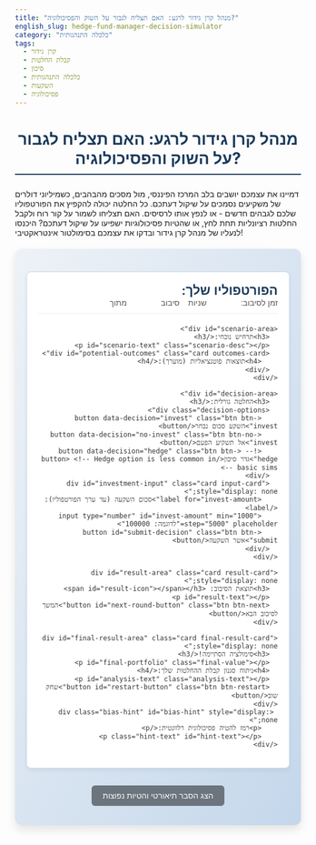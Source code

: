 ```yaml
---
title: "מנהל קרן גידור לרגע: האם תצליח לגבור על השוק והפסיכולוגיה?"
english_slug: hedge-fund-manager-decision-simulator
category: "כלכלה התנהגותית"
tags:
  - קרן גידור
  - קבלת החלטות
  - סיכון
  - כלכלה התנהגותית
  - השקעות
  - פסיכולוגיה
---
```

# מנהל קרן גידור לרגע: האם תצליח לגבור על השוק והפסיכולוגיה?

דמיינו את עצמכם יושבים בלב המרכז הפיננסי, מול מסכים מהבהבים, כשמיליוני דולרים של משקיעים נסמכים על שיקול דעתכם. כל החלטה יכולה להקפיץ את הפורטפוליו שלכם לגבהים חדשים - או לנפץ אותו לרסיסים. האם תצליחו לשמור על קור רוח ולקבל החלטות רציונליות תחת לחץ, או שהטיות פסיכולוגיות ישפיעו על שיקול דעתכם? היכנסו לנעליו של מנהל קרן גידור ובדקו את עצמכם בסימולטור אינטראקטיבי!

<div id="app-container" class="game-font">
  <div id="game-area" class="card">
    <div class="game-header">
      <h2>הפורטפוליו שלך: <span id="portfolio-value" class="value-display"></span></h2>
      <div class="round-info">
          <div id="timer-area">זמן לסיבוב: <span id="time-left" class="value-display"></span> שניות</div>
          <div id="round-area">סיבוב <span id="current-round" class="value-display"></span> מתוך <span id="total-rounds" class="value-display"></span></div>
      </div>
    </div>
    
    <div id="scenario-area">
      <h3>תרחיש נוכחי:</h3>
      <p id="scenario-text" class="scenario-desc"></p>
      <div id="potential-outcomes" class="card outcomes-card">
        <h4>תוצאות פוטנציאליות (מוערך):</h4>
      </div>
    </div>
    
    <div id="decision-area">
      <h3>החלטה גורלית:</h3>
      <div class="decision-options">
        <button data-decision="invest" class="btn btn-invest">השקע סכום נבחר</button>
        <button data-decision="no-invest" class="btn btn-no-invest">אל תשקיע הפעם</button>
        <!-- <button data-decision="hedge" class="btn btn-hedge">גדר סיכון</button> <!-- Hedge option is less common in basic sims -->
      </div>
      <div id="investment-input" class="card input-card" style="display: none;">
        <label for="invest-amount">סכום השקעה (עד ערך הפורטפוליו):</label>
        <input type="number" id="invest-amount" min="1000" step="5000" placeholder="לדוגמה: 100000">
        <button id="submit-decision" class="btn btn-submit">אשר השקעה</button>
      </div>
    </div>
    
    <div id="result-area" class="card result-card" style="display: none;">
      <h3>תוצאת הסיבוב: <span id="result-icon"></span></h3>
      <p id="result-text"></p>
      <button id="next-round-button" class="btn btn-next">המשך לסיבוב הבא</button>
    </div>

    <div id="final-result-area" class="card final-result-card" style="display: none;">
      <h3>סימולציה הסתיימה!</h3>
      <p id="final-portfolio" class="final-value"></p>
      <h4>ניתוח סגנון קבלת ההחלטות שלך:</h4>
      <p id="analysis-text" class="analysis-text"></p>
      <button id="restart-button" class="btn btn-restart">שחק שוב</button>
    </div>
     <div class="bias-hint" id="bias-hint" style="display: none;">
        <p>רמז להטיה פסיכולוגית רלוונטית:</p>
        <p class="hint-text" id="hint-text"></p>
    </div>
  </div>

  <button id="toggle-explanation" class="btn btn-toggle-explanation">הצג הסבר תיאורטי והטיות נפוצות</button>

  <div id="explanation-area" class="card explanation-card" style="display: none;">
    <h2>הסבר תיאורטי: מאחורי ההחלטות בקרן גידור</h2>
    <p>קבלת החלטות בשוק ההון, במיוחד בקרנות גידור המנהלות סכומים עצומים תחת לחץ ותנודתיות גבוהה, היא תהליך מורכב ביותר. הוא אינו מושתת רק על ניתוח אנליטי ורציונלי של נתונים, אלא מושפע עמוקות מפסיכולוגיה אנושית ומגוון הטיות קוגניטיביות.</p>

    <h3>מהי קרן גידור ומדוע קבלת החלטות בה כה מורכבת?</h3>
    <p>קרן גידור היא שותפות השקעה פרטית המשתמשת במגוון אסטרטגיות השקעה, כולל שימוש במינוף (הלוואות להגדלת פוזיציה) ופוזיציות שורט (מכירה בחסר מתוך ציפייה לירידת מחיר), במטרה להשיג תשואות אבסולוטיות (רווח ללא תלות בכיוון השוק הכללי) ולגדר סיכונים. המורכבות נובעת מכך שמנהלים נדרשים לקבל החלטות מהירות תחת אי-ודאות גבוהה, עם השלכות כספיות מיידיות ומשמעותיות, תוך כדי ניהול סיכונים מורכבים.</p>

    <h3>מודלים רציונליים מול התנהגות אנושית בשווקים פיננסיים</h3>
    <p>מודלים כלכליים קלאסיים מניחים שהשחקנים בשוק ההון הם רציונליים לחלוטין ומקבלים החלטות על בסיס אופטימיזציה של תועלת מול סיכון. עם זאת, תחום הכלכלה ההתנהגותית, שחוקר את ההשפעה של גורמים פסיכולוגיים, חברתיים ורגשיים על החלטות כלכליות, הראה בעקביות שבפועל, החלטות אנושיות סוטות מהמודל הרציונלי עקב הטיות קוגניטיביות ורגשיות.</p>

    <h3>הטיות קוגניטיביות נפוצות אצל משקיעים:</h3>

    <h4>הטיית האישור (Confirmation Bias)</h4>
    <p>הנטייה לחפש, לפרש, לזכור ולהעדיף מידע שמאשר את האמונות או ההשערות הקיימות שלנו, ולהתעלם ממידע הסותר אותן. מנהל קרן גידור עשוי, לדוגמה, לחפש רק כתבות או נתונים שתומכים בהשקעה שהוא כבר נוטה לבצע, ולהתעלם מאזהרות או אינדיקטורים שליליים.</p>

    <h4>הטיית העיגון (Anchoring Bias)</h4>
    <p>מתרחשת כאשר אנו מסתמכים יתר על המידה על פיסת המידע הראשונה שקיבלנו ("העוגן") בעת קבלת החלטות, גם אם מידע זה אינו רלוונטי. לדוגמה, הערכת שווי ראשונית של נכס (אפילו שגויה) עשויה להוות עוגן שישפיע על כל הערכות השווי והחלטות ההשקעה העתידיות לגביו.</p>

    <h4>שנאת הפסד (Loss Aversion)</h4>
    <p>הנטייה הפסיכולוגית לכך שכאב הפסד מרגיש חזק יותר מהנאת רווח בסדר גודל שווה. נטייה זו יכולה לגרום למשקיעים להימנע מנטילת סיכונים (אף כאלו הכרוכים בסיכוי גבוה לרווח) כאשר הם חוששים מהפסד קטן, או להחזיק בהשקעות מפסידות זמן רב מדי בתקווה שיתאוששו ("לרדוף אחרי ההפסד"), במקום למכור ולהכיר בהפסד.</p>

    <h4>אופוריית יתר והתנהגות עדר (Overconfidence & Herd Behavior)</h4>
    <p>אופוריית יתר היא הערכת יתר של היכולות או הסיכויים שלנו. התנהגות עדר היא הנטייה ללכת בעקבות הרוב, גם כשהמידע הפרטי שלנו מצביע על כיוון אחר. שילוב של השתיים יכול להוביל להשקעות בנכסים "חמים" רק בגלל שהם עולים וכולם משקיעים בהם, תוך התעלמות מסימני אזהרה.</p>
     <h4>היסק נגישות (Availability Heuristic)</h4>
    <p>הנטייה לבסס החלטות על המידע שהכי נגיש לזיכרון, לרוב מידע טרי ובולט (כמו כתבה אחרונה שקראתם או ניסיון אישי קרוב). זה יכול להוביל להתעלמות מסטטיסטיקה רחבה יותר או נתונים היסטוריים.</p>

    <h3>השפעת לחץ וזמן על איכות קבלת ההחלטות</h3>
    <p>קבלת החלטות תחת לחץ זמן ועם סכומים גדולים על הכף עלולה לפגוע ביכולת החשיבה הרציונלית. לחץ יכול להגביר את ההשפעה של הטיות קוגניטיביות, להוביל לקבלת החלטות אימפולסיביות ולהפחית את היכולת לעבד מידע מורכב ביעילות.</p>

    <h3>אסטרטגיות לשיפור קבלת החלטות פיננסיות באמצעות מודעות להטיות</h3>
    <p>המודעות להטיות קוגניטיביות היא הצעד הראשון להתמודדות איתן. אסטרטגיות נוספות כוללות: פיתוח תהליך קבלת החלטות שיטתי, שימוש ברשימות בדיקה (Checklists), קבלת חוות דעת מגוונות (גם כאלו המאתגרות את העמדה הראשונית), הגדרת יעדים וכללי יציאה מראש, והתבוננות עצמית רציפה לאחר קבלת ההחלטות (Post-mortem analysis).</p>
  </div>
</div>

<style>
  @import url('https://fonts.googleapis.com/css2?family=Heebo:wght@300;400;500;700&display=swap');

  .game-font {
      font-family: 'Heebo', sans-serif;
  }

  #app-container {
    max-width: 800px;
    margin: 20px auto;
    padding: 20px;
    background: linear-gradient(to bottom right, #eef2f7, #c4d7eb); /* Soft gradient background */
    border-radius: 12px; /* More rounded corners */
    box-shadow: 0 8px 16px rgba(0, 0, 0, 0.1); /* Subtle shadow */
    direction: rtl;
    text-align: right;
    color: #333;
  }

  h1, h2, h3, h4 {
    color: #1a3a5a; /* Darker blue for headings */
    text-align: center;
    margin-bottom: 15px;
  }

  h1 {
      font-size: 2em;
      margin-bottom: 25px;
      border-bottom: 2px solid #1a3a5a;
      padding-bottom: 10px;
  }

   h2 {
       font-size: 1.6em;
   }
   h3 {
       font-size: 1.3em;
       margin-top: 20px;
   }

  .card {
    margin-top: 20px;
    padding: 20px; /* Increased padding */
    border: 1px solid #c4d7eb;
    border-radius: 8px;
    background-color: #ffffff;
    box-shadow: 0 4px 8px rgba(0, 0, 0, 0.05);
  }

  .game-header {
      display: flex;
      justify-content: space-between;
      align-items: center;
      flex-wrap: wrap; /* Allow wrapping on smaller screens */
      margin-bottom: 20px;
      padding-bottom: 10px;
      border-bottom: 1px solid #eee;
  }

  .game-header h2 {
      margin: 0;
      text-align: right; /* Align portfolio left */
      flex-grow: 1; /* Allow it to take space */
  }

  .round-info {
      display: flex;
      gap: 15px; /* Space between timer and round */
      align-items: center;
      font-size: 1em;
      color: #555;
  }
    #timer-area, #round-area {
        display: flex;
        align-items: center;
        gap: 5px;
    }

  .value-display {
    font-weight: 700;
    color: #007bff; /* Blue color for values */
    font-size: 1.1em;
     min-width: 50px; /* Ensure consistent width */
     display: inline-block;
     text-align: left; /* Align values left */
  }
    #portfolio-value {
        font-size: 1.4em;
        color: #28a745; /* Green for portfolio value */
        min-width: 150px;
    }

  #scenario-area h3 {
    margin-top: 0;
    text-align: right;
    color: #1a3a5a;
  }
    .scenario-desc {
        line-height: 1.6;
        color: #555;
        font-size: 1.1em;
    }

  .outcomes-card {
      margin-top: 15px;
      background-color: #f8f9fa; /* Lighter background for outcomes */
      border: 1px dashed #a0b9d6;
      font-size: 0.95em;
      color: #444;
  }
   .outcomes-card h4 {
       margin: 0 0 10px 0;
       font-size: 1.1em;
       color: #1a3a5a;
       text-align: right;
       border-bottom: 1px dashed #a0b9d6;
       padding-bottom: 5px;
   }
    .outcomes-card p {
        margin: 5px 0;
    }

  .decision-options {
      display: flex; /* Arrange buttons horizontally */
      justify-content: center; /* Center buttons */
      gap: 15px; /* Space between buttons */
      margin-top: 20px;
      flex-wrap: wrap; /* Allow wrapping on smaller screens */
  }

  .btn {
    padding: 12px 25px; /* Larger padding */
    font-size: 1.1em; /* Larger font */
    cursor: pointer;
    border: none;
    border-radius: 6px; /* Slightly more rounded */
    transition: background-color 0.3s ease, transform 0.1s ease, box-shadow 0.2s ease;
    font-weight: 500;
    text-align: center;
     min-width: 150px; /* Minimum width for buttons */
  }

  .btn:hover {
    opacity: 0.95;
    transform: translateY(-2px); /* Subtle lift effect */
    box-shadow: 0 4px 8px rgba(0, 0, 0, 0.1);
  }
    .btn:active {
        transform: translateY(0); /* Press effect */
        box-shadow: 0 2px 4px rgba(0, 0, 0, 0.1);
    }


  .btn-invest { background-color: #28a745; color: white; } /* Green */
  .btn-no-invest { background-color: #dc3545; color: white; } /* Red */
  .btn-hedge { background-color: #ffc107; color: #212529; } /* Yellow/Orange */
  .btn-submit { background-color: #007bff; color: white; } /* Blue */
   .btn-next { background-color: #17a2b8; color: white; } /* Cyan/Teal */
   .btn-restart { background-color: #6f42c1; color: white; } /* Purple */
   .btn-toggle-explanation {
       background-color: #6c757d; /* Grey */
        color: white;
        display: block;
        margin: 30px auto 10px auto; /* Center button */
        padding: 10px 20px;
        font-size: 1em;
        width: auto; /* Adjust width based on content */
        min-width: 200px;
   }

  .btn:disabled {
      opacity: 0.6;
      cursor: not-allowed;
      transform: none;
      box-shadow: none;
  }

  .decision-options .btn.selected {
      border: 2px solid #000; /* Highlight selected button */
       box-shadow: 0 0 10px rgba(0, 0, 0, 0.3);
  }


  .input-card {
    margin-top: 15px;
    padding: 15px;
    background-color: #f0f0f0;
    display: flex; /* Align items horizontally */
    align-items: center;
    gap: 15px; /* Space between elements */
    flex-wrap: wrap;
    justify-content: center;
  }

  #investment-input label {
    font-weight: 500;
    color: #333;
  }

  #investment-input input[type="number"] {
    padding: 8px;
    border: 1px solid #ccc;
    border-radius: 4px;
    width: 150px; /* Wider input field */
    text-align: left; /* Numbers align left */
    font-size: 1em;
  }

  .result-card {
    margin-top: 20px;
    padding: 20px;
    text-align: center;
     transition: background-color 0.5s ease; /* Smooth color transition */
  }
    .result-card h3 {
        display: flex;
        align-items: center;
        justify-content: center;
        gap: 10px;
        margin-top: 0;
    }

    #result-area.win {
        background-color: #d4edda; /* Light green */
        border-color: #c3e6cb;
    }
    #result-area.loss {
        background-color: #f8d7da; /* Light red */
        border-color: #f5c6cb;
    }
    #result-area.neutral {
        background-color: #e9ecef; /* Light grey */
        border-color: #dee2e6;
    }

    #result-icon {
        font-size: 1.8em;
        line-height: 1;
    }
     #result-area.win #result-icon { color: #28a745; content: '📈'; }
     #result-area.loss #result-icon { color: #dc3545; content: '📉'; }
     #result-area.neutral #result-icon { color: #6c757d; content: '⚖️'; }


  .final-result-card {
      margin-top: 30px;
      padding: 25px;
      text-align: center;
      background-color: #fff3cd; /* Light yellow for final analysis */
      border-color: #ffeeba;
  }
    .final-result-card h3 {
        color: #856404; /* Dark yellow */
    }
    .final-value {
        font-size: 1.5em;
        font-weight: 700;
        color: #1a3a5a;
        margin-bottom: 20px;
    }
    .analysis-text {
        white-space: pre-wrap; /* Preserve line breaks from JS */
        text-align: right;
        line-height: 1.7;
        color: #555;
    }

  .explanation-card h3 {
      text-align: right;
      margin-top: 20px;
      border-bottom: 1px solid #eee;
      padding-bottom: 5px;
       color: #1a3a5a;
       font-size: 1.2em;
  }

  .explanation-card p {
      line-height: 1.6;
      color: #444;
      margin-bottom: 15px;
  }

    .bias-hint {
        margin-top: 20px;
        padding: 10px 15px;
        border: 1px solid #007bff; /* Blue border */
        border-left: 5px solid #007bff; /* Emphasize border */
        border-radius: 5px;
        background-color: #e9f5ff; /* Light blue background */
        color: #0056b3; /* Darker blue text */
        font-size: 0.95em;
    }
     .bias-hint p { margin: 5px 0 0 0;}
     .bias-hint p:first-child { font-weight: bold; margin-top: 0;}
     .bias-hint .hint-text { font-style: italic; }


  /* Basic Responsiveness */
  @media (max-width: 600px) {
    #app-container {
      padding: 15px;
    }
    .game-header {
        flex-direction: column;
        align-items: flex-end;
    }
    .game-header h2 {
        width: 100%;
        text-align: center;
        margin-bottom: 10px;
    }
    .round-info {
        width: 100%;
        justify-content: center;
    }
    .decision-options {
        flex-direction: column;
        align-items: stretch;
        gap: 10px;
    }
    .btn {
        width: 100%; /* Full width buttons on small screens */
        min-width: auto;
    }
    .input-card {
        flex-direction: column;
        gap: 10px;
        align-items: stretch;
    }
    #investment-input label {
        text-align: center;
    }
    #investment-input input[type="number"] {
        width: 100%;
        box-sizing: border-box; /* Include padding and border in element's total width */
        text-align: center;
    }
    #submit-decision {
         width: 100%;
         box-sizing: border-box;
    }
  }
</style>

<script>
  document.addEventListener('DOMContentLoaded', () => {
    const portfolioValueEl = document.getElementById('portfolio-value');
    const timeLeftEl = document.getElementById('time-left');
    const currentRoundEl = document.getElementById('current-round');
    const totalRoundsEl = document.getElementById('total-rounds');
    const scenarioTextEl = document.getElementById('scenario-text');
    const potentialOutcomesEl = document.getElementById('potential-outcomes');
    const decisionAreaEl = document.getElementById('decision-area');
    const investmentInputEl = document.getElementById('investment-input');
    const investAmountInput = document.getElementById('invest-amount');
    const submitDecisionButton = document.getElementById('submit-decision');
    const resultAreaEl = document.getElementById('result-area');
    const resultTextEl = document.getElementById('result-text');
    const resultIconEl = document.getElementById('result-icon'); // New element for icon
    const nextRoundButton = document.getElementById('next-round-button');
    const finalResultAreaEl = document.getElementById('final-result-area');
    const finalPortfolioEl = document.getElementById('final-portfolio');
    const analysisTextEl = document.getElementById('analysis-text');
    const restartButton = document.getElementById('restart-button');
    const toggleExplanationButton = document.getElementById('toggle-explanation');
    const explanationAreaEl = document.getElementById('explanation-area');
    const decisionButtons = document.querySelectorAll('.decision-options button');
    const biasHintAreaEl = document.getElementById('bias-hint');
    const biasHintTextEl = document.getElementById('hint-text');


    let portfolio = 1000000; // Starting portfolio value
    let currentRound = 0;
    const totalRounds = 5; // Number of game rounds
    let timer;
    const roundDuration = 25; // seconds (slightly less pressure)
    let timeRemaining;
    let userDecision = null;
    let investmentAmount = 0;
    const decisionHistory = [];

     // Store original scenarios to avoid modifying probabilities during play
    const originalScenarios = [
      {
        description: "יש שמועות חזקות על תרופת פלא שחברה קטנה מפתחת. הסיכוי לאישור גבוה, אבל גם הסיכון לכישלון מלא קיים. אנליסט מוביל פרסם יעד מחיר אופטימי במיוחד, שמשגע את השוק.",
        outcomes: [
          { label: "אישור מוצלח - עלייה חדה", value: 0.8, probability: 0.4 }, // 80% gain
          { label: "אישור חלקי - עלייה מתונה", value: 0.2, probability: 0.3 }, // 20% gain
          { label: "כישלון מוחלט - צלילה", value: -0.5, probability: 0.3 } // 50% loss
        ],
        biasHint: "הטיית העיגון (התמקדות ביעד המחיר הגבוה) והטיית האישור (חיפוש מידע חיובי על השמועות)"
      },
      {
        description: "מניית ענק טכנולוגיה ירדה משמעותית לאחרונה עקב חששות רגולטוריים כבדים. נראה שהשוק מגיב בפאניקה, אך הנתונים הפיננסיים היבשים של החברה עדיין חזקים מאוד. הסיכון קיים, אך האם זו הזדמנות קנייה נדירה, או 'סכין נופלת'?",
        outcomes: [
          { label: "החששות מתפוגגים והשוק מתאושש - עלייה חזרה", value: 0.3, probability: 0.4 }, // 30% gain
          { label: "המצב נשאר מעורפל - סטגנציה/ירידה קלה", value: -0.05, probability: 0.3 }, // 5% loss
          { label: "רגולציה קשה מתממשת - ירידה נוספת ועמוקה", value: -0.2, probability: 0.3 } // 20% loss
        ],
        biasHint: "שנאת הפסד (פחד להפסיד עוד על מניה יורדת) והיסק נגישות (זכרון ההפסד הטרי)"
      },
       {
        description: "ממשלה גדולה הודיעה במפתיע על שינוי מדיניות סחר דרמטי שעשוי לפגוע קשות או להיטיב משמעותית עם סקטור תעשייתי ספציפי. הניתוחים הראשונים סותרים, ויש אי-ודאות קיצונית לגבי ההשפעה הסופית.",
        outcomes: [
          { label: "ההשפעה חיובית מהצפוי - עלייה משמעותית", value: 0.15, probability: 0.35 }, // 15% gain
          { label: "ההשפעה שלילית מהצפוי - ירידה משמעותית", value: -0.15, probability: 0.35 }, // 15% loss
          { label: "ההשפעה מינורית מהצפוי - שינוי קטן מאוד", value: 0.02, probability: 0.3 } // 2% gain
        ],
        biasHint: "הימנעות מאי-ודאות (Ambiguity Aversion)"
      },
       {
        description: "חברת סטארטאפ מבטיחה בתחום האנרגיה הנקייה מנפיקה לראשונה בבורסה ב"הייפ" תקשורתי עצום. לחברה עדיין אין הכנסות משמעותיות והיא שורפת מזומנים, אך הפוטנציאל הטכנולוגי נראה ענק. הסיכון גבוה מאוד, אך מה עם הפוטנציאל לתשואה אגדית?",
        outcomes: [
          { label: "הנפקה מוצלחת והמשך טיסה - עלייה עצומה", value: 1.5, probability: 0.2 }, // 150% gain
          { label: "מסחר סביר ותחילת דרך יציבה - עלייה מתונה", value: 0.1, probability: 0.3 }, // 10% gain
          { label: "הייפ מתפוגג והמציאות מכה - צלילה חדה", value: -0.6, probability: 0.5 } // 60% loss
        ],
        biasHint: "אופוריית יתר (Overconfidence Bias) והתעלמות משיעור הבסיס (התעלמות מסטטיסטיקות כישלון סטארטאפים)"
      },
      {
        description: "מטבע קריפטוגרפי אלמוני צבר תאוצה ויראלית מפתיעה בשבועות האחרונים, ללא סיבה כלכלית נראית לעין. אין לו יסודות ברורים, והוא נסחר רק בבורסות קטנות ופרועות, אך התשואה האחרונה מסחררת. האם זה בועה שתתנפץ או רק ההתחלה של 'הדבר הבא'?",
        outcomes: [
          { label: "בול רחב נוסף - עלייה מטורפת", value: 2.0, probability: 0.1 }, // 200% gain
          { label: "התייצבות ומימוש רווחים - שינוי קטן", value: 0.05, probability: 0.2 }, // 5% gain
          { label: "קריסה מוחלטת ואיבוד ערך - ירידה קיצונית", value: -0.9, probability: 0.7 } // 90% loss
        ],
        biasHint: "התנהגות עדר (הרצון 'להיות בפנים') והיסק נגישות (התמקדות בתשואות האחרונות)"
      }
    ];

    // Use a copy of scenarios for runtime, keep original pristine
    let scenarios = JSON.parse(JSON.stringify(originalScenarios));


    function formatCurrency(value) {
        return new Intl.NumberFormat('en-US', { style: 'currency', currency: 'USD', maximumFractionDigits: 0 }).format(value);
    }

    function startGame() {
      portfolio = 1000000;
      currentRound = 0;
      decisionHistory.length = 0; // Clear history
      // Reset scenarios to original state for a new game
      scenarios = JSON.parse(JSON.stringify(originalScenarios));

      portfolioValueEl.textContent = formatCurrency(portfolio);
      totalRoundsEl.textContent = totalRounds;

      finalResultAreaEl.style.display = 'none';
      resultAreaEl.style.display = 'none';
      decisionAreaEl.style.display = 'block';
      investmentInputEl.style.display = 'none';
      biasHintAreaEl.style.display = 'none'; // Hide hint at start
      decisionButtons.forEach(btn => btn.disabled = false);
      submitDecisionButton.style.display = 'none';

      startRound();
    }

    function startRound() {
      currentRound++;
      if (currentRound > totalRounds) {
        endGame();
        return;
      }

      currentRoundEl.textContent = currentRound;
      resultAreaEl.style.display = 'none';
      decisionAreaEl.style.display = 'block';
      investmentInputEl.style.display = 'none';
      submitDecisionButton.style.display = 'none';
      resultAreaEl.className = 'card result-card'; // Reset result card class
      resultIconEl.textContent = ''; // Clear icon

      decisionButtons.forEach(btn => {
        btn.disabled = false;
        btn.classList.remove('selected');
      });
      investAmountInput.value = '';
      userDecision = null;
      investmentAmount = 0;

      const scenario = scenarios[currentRound - 1];
      scenarioTextEl.textContent = scenario.description;
      potentialOutcomesEl.innerHTML = '<h4>תוצאות פוטנציאליות (מוערך):</h4>'; // Clear previous outcomes
      scenario.outcomes.forEach(outcome => {
          const outcomeEl = document.createElement('p');
          const outcomeValue = outcome.value > 0 ? `+${(outcome.value*100).toFixed(0)}%` : `${(outcome.value*100).toFixed(0)}%`;
          outcomeEl.textContent = `- ${outcome.label}: שינוי של ${outcomeValue}`;
          potentialOutcomesEl.appendChild(outcomeEl);
      });

      // Display bias hint for the scenario
      biasHintTextEl.textContent = scenario.biasHint;
      biasHintAreaEl.style.display = 'block';


      timeRemaining = roundDuration;
      timeLeftEl.textContent = timeRemaining;
      // Add a visual cue for the timer if needed (CSS transition or animation)
      document.getElementById('timer-area').style.color = '#007bff'; // Reset timer color
      timer = setInterval(updateTimer, 1000);
    }

    function updateTimer() {
      timeRemaining--;
      timeLeftEl.textContent = timeRemaining;

      // Change timer color as time runs out
      if (timeRemaining <= 10) {
          document.getElementById('timer-area').style.color = '#ffc107'; // Warning color
      }
      if (timeRemaining <= 5) {
           document.getElementById('timer-area').style.color = '#dc3545'; // Danger color
      }

      if (timeRemaining <= 0) {
        clearInterval(timer);
         // Default decision if no decision is made within time
        if (userDecision === null) {
            userDecision = 'timeout-no-invest'; // Mark as timeout decision
            investmentAmount = 0;
            processDecision(); // Process with default decision
        }
      }
    }

    function handleDecisionClick(event) {
        if (timeRemaining <= 0) return; // Prevent decisions after timer runs out

        userDecision = event.target.dataset.decision;
        decisionButtons.forEach(btn => {
            btn.classList.remove('selected');
            btn.disabled = true; // Disable all decision buttons immediately
        });
        event.target.classList.add('selected');

        if (userDecision === 'invest' || userDecision === 'hedge') {
            investmentInputEl.style.display = 'block';
            submitDecisionButton.style.display = 'inline-block';
            // Suggest a reasonable amount, maybe 10% or 20% of portfolio
            const suggestedAmount = Math.max(10000, Math.floor(portfolio * 0.1 / 10000) * 10000); // Suggest min 10k, rounded
            investAmountInput.value = suggestedAmount;
            investAmountInput.max = portfolio;
            investAmountInput.min = 1000; // Prevent investing tiny amounts
            investAmountInput.focus();
        } else { // No Invest
            investmentAmount = 0;
            processDecision(); // Process "No Invest" immediately
        }
    }

    function handleSubmitDecision() {
        const amount = parseInt(investAmountInput.value, 10);
        // Validate amount
        if (isNaN(amount) || amount <= 0 || amount > portfolio) {
             alert(`סכום השקעה לא תקין. אנא הזן סכום חיובי (מינימום ${formatCurrency(1000)}) שאינו עולה על ערך הפורטפוריו (${formatCurrency(portfolio)}).`);
             // Re-enable buttons and reset if validation fails
             decisionButtons.forEach(btn => btn.disabled = false);
             document.querySelector(`.decision-options button[data-decision="${userDecision}"]`).classList.remove('selected');
             investmentInputEl.style.display = 'none';
             submitDecisionButton.style.display = 'none';
             userDecision = null; // Reset decision state
             return;
         }
         investmentAmount = amount;
         processDecision(); // Process valid investment/hedge decision
    }

    function processDecision() {
        clearInterval(timer); // Stop the timer
        biasHintAreaEl.style.display = 'none'; // Hide hint after decision is made
        decisionAreaEl.style.display = 'none';
        investmentInputEl.style.display = 'none'; // Hide input area

        const scenario = scenarios[currentRound - 1];
        let outcome = 0;
        let outcomeDescription = "";
        let profitLoss = 0;
        let decisionTextDisplay = userDecision; // Store original user decision string for display

        if (userDecision === 'timeout-no-invest') {
             outcomeDescription = "לא התקבלה החלטה בזמן.";
             decisionTextDisplay = "פסק זמן - אין השקעה";
             profitLoss = 0;
             resultTextEl.textContent = outcomeDescription + " הפורטפוליו נשאר ללא שינוי מסיבוב זה.";
             resultAreaEl.classList.add('neutral');
             resultIconEl.textContent = '⏳'; // Timeout icon
        } else if (userDecision === 'no-invest') {
            outcomeDescription = "החלטת לא להשקיע.";
            profitLoss = 0;
            resultTextEl.textContent = outcomeDescription + " הפורטפוליו נשאר ללא שינוי מסיבוב זה.";
             resultAreaEl.classList.add('neutral');
             resultIconEl.textContent = '🛡️'; // Shield icon for avoiding risk
        } else if (userDecision === 'invest' || userDecision === 'hedge') {
             // Determine actual outcome based on probabilities
             let random = Math.random();
             let cumulativeProbability = 0;
             let chosenOutcome = null;

             // Note: The original code attempted to bias outcome probability based on user decision.
             // This is complex to do realistically and risks making the simulation unfair.
             // A better approach for learning is to stick to the *stated* probabilities
             // and analyze the *user's pattern* vs the *bias hint* after the fact.
             // So, we'll use the original probabilities from the scenario.

             const currentScenarioOutcomes = scenarios[currentRound - 1].outcomes; // Use current scenario outcomes

             for (const out of currentScenarioOutcomes) {
                 cumulativeProbability += out.probability;
                 if (random <= cumulativeProbability) {
                     chosenOutcome = out;
                     break;
                 }
             }

             if (chosenOutcome) {
                 outcome = chosenOutcome.value;
                 outcomeDescription = chosenOutcome.label;
                 profitLoss = investmentAmount * outcome;
                 portfolio += profitLoss;

                 const profitLossText = profitLoss >= 0 ? `רווח של ${formatCurrency(profitLoss)}` : `הפסד של ${formatCurrency(Math.abs(profitLoss))}`;
                 const portfolioChangeText = outcome > 0 ? `עלה ב-${(outcome*100).toFixed(0)}%` : `ירד ב-${(outcome*100).toFixed(0)}%`;


                 resultTextEl.textContent = `החלטת ${userDecision === 'invest' ? 'להשקיע' : 'לגדר סיכון'} ${formatCurrency(investmentAmount)}. התוצאה בפועל: "${outcomeDescription}", המניה ${portfolioChangeText}. סך הכל: ${profitLossText}.`;

                 if (profitLoss >= 0) {
                     resultAreaEl.classList.add('win');
                     resultIconEl.textContent = '✅'; // Win icon
                 } else {
                     resultAreaEl.classList.add('loss');
                     resultIconEl.textContent = '❌'; // Loss icon
                 }

             } else {
                 // Fallback in case of probability issues (should not happen)
                 console.error("Failed to select outcome based on probability. Random:", random, "Cumulative:", cumulativeProbability, "Scenario:", scenario);
                 resultTextEl.textContent = `אירעה שגיאה פנימית בסימולציה. לא בוצעה השקעה או גידור.`;
                 profitLoss = 0;
                 userDecision = 'error'; // Mark decision as error state
                 resultAreaEl.classList.add('neutral');
                 resultIconEl.textContent = '⚠️'; // Warning icon
             }

             decisionTextDisplay = `${userDecision} (${formatCurrency(investmentAmount)})`;

        }


        decisionHistory.push({
            round: currentRound,
            scenarioDescription: scenario.description, // Store full description
            decision: userDecision, // Store the processed decision type (e.g., 'no-invest', 'invest')
            decisionTextDisplay: decisionTextDisplay, // Store formatted text for history display
            amount: investmentAmount,
            outcomeDescription: outcomeDescription,
            outcomeValue: outcome, // Store percentage change
            profitLoss: profitLoss,
            portfolioBefore: portfolio - profitLoss, // Calculate portfolio before
            portfolioAfter: portfolio,
            biasHint: scenario.biasHint // Store the bias hint for analysis
        });

        portfolioValueEl.textContent = formatCurrency(portfolio);
        resultAreaEl.style.display = 'block';

        // Hide/show appropriate buttons
        if (currentRound < totalRounds) {
            nextRoundButton.style.display = 'inline-block';
            restartButton.style.display = 'none';
        } else {
            nextRoundButton.style.display = 'none';
            restartButton.style.display = 'inline-block';
        }
    }

    function endGame() {
      decisionAreaEl.style.display = 'none';
      resultAreaEl.style.display = 'none';
      finalResultAreaEl.style.display = 'block';
      finalPortfolioEl.textContent = `ערך פורטפוליו סופי: ${formatCurrency(portfolio)}.`;

      analyzeDecisions();
    }

    function analyzeDecisions() {
        let analysis = "";
        let totalInvestedAmount = 0;
        let roundsInvested = 0;
        let totalProfit = 0;
        let totalLoss = 0;
        let timeoutCount = 0;

        // Calculate overall stats
        decisionHistory.forEach(entry => {
            if (entry.decision === 'invest' || entry.decision === 'hedge') {
                roundsInvested++;
                totalInvestedAmount += entry.amount;
                if (entry.profitLoss > 0) totalProfit += entry.profitLoss;
                if (entry.profitLoss < 0) totalLoss += entry.profitLoss;
            } else if (entry.decision === 'timeout-no-invest') {
                 timeoutCount++;
            }
        });

        const netResult = totalProfit + totalLoss; // totalLoss is already negative
        const finalPortfolioChange = portfolio - 1000000;

        analysis += `## סיכום ביצועים: ##\n`;
        analysis += `- התחלת עם ${formatCurrency(1000000)} וסיימת עם ${formatCurrency(portfolio)}.\n`;
        analysis += `- שינוי כולל בפורטפוליו: ${formatCurrency(finalPortfolioChange)} (${(finalPortfolioChange / 1000000 * 100).toFixed(1)}%).\n`;

        analysis += `\n## ניתוח החלטות: ##\n`;
        analysis += `- ביצעת השקעה ב-${roundsInvested} מתוך ${totalRounds} סיבובים.\n`;
        if (roundsInvested > 0) {
             analysis += `- סך הכל השקעת/גידרת סכום מצטבר של ${formatCurrency(totalInvestedAmount)}.\n`;
        }
         if (timeoutCount > 0) {
             analysis += `- ב-${timeoutCount} סיבובים לא קיבלת החלטה בזמן המוקצב.\n`;
         }


        analysis += `\n## התמודדות עם הטיות פסיכולוגיות (משוער): ##\n`;

        // Analyze patterns related to biases
        const biasObservations = {};

        decisionHistory.forEach(entry => {
            const biasHint = entry.biasHint;
            if (!biasHint) return; // Skip if no hint

            if (!biasObservations[biasHint]) {
                 biasObservations[biasHint] = {
                     totalRounds: 0,
                     investDecisions: 0,
                     noInvestDecisions: 0,
                     positiveOutcomesWhenInvested: 0,
                     negativeOutcomesWhenInvested: 0,
                     investedAmount: 0,
                     profitLoss: 0
                 };
            }
            biasObservations[biasHint].totalRounds++;
            if (entry.decision === 'invest' || entry.decision === 'hedge') {
                biasObservations[biasHint].investDecisions++;
                biasObservations[biasHint].investedAmount += entry.amount;
                biasObservations[biasHint].profitLoss += entry.profitLoss;
                if (entry.profitLoss > 0) biasObservations[biasHint].positiveOutcomesWhenInvested++;
                if (entry.profitLoss < 0) biasObservations[biasHint].negativeOutcomesWhenInvested++;
            } else if (entry.decision === 'no-invest' || entry.decision === 'timeout-no-invest') {
                 biasObservations[biasHint].noInvestDecisions++;
            }
        });

        for (const bias in biasObservations) {
             const data = biasObservations[bias];
             analysis += `\n**${bias}:**\n`;
             analysis += `- בסיטואציה זו, בחרת ${data.investDecisions} פעמים להשקיע (או לגדר) ו-${data.noInvestDecisions + (data.totalRounds - data.investDecisions - data.noInvestDecisions)} פעמים לא להשקיע (או שהזמן אזל).\n`;

             if (data.investDecisions > 0) {
                 analysis += `  בפעמים שהשקעת: ${data.positiveOutcomesWhenInvested} תוצאות חיוביות, ${data.negativeOutcomesWhenInvested} תוצאות שליליות. סך הכל רווח/הפסד בהשקעות אלו: ${formatCurrency(data.profitLoss)}.\n`;
                 // Add specific bias-related insights based on patterns
                 if (bias.includes("הטיית העיגון") && data.investDecisions > data.noInvestDecisions && data.profitLoss < 0) {
                     analysis += "  ייתכן שהתמקדות בנתון 'עוגן' (כמו יעד מחיר גבוה) השפיעה יתר על המידה על החלטת ההשקעה שלך, למרות הסיכון.\n";
                 }
                 if (bias.includes("הטיית האישור") && data.investDecisions > data.noInvestDecisions && data.negativeOutcomesWhenInvested > data.positiveOutcomesWhenInvested) {
                     analysis += "  ייתכן שחיפשת והתמקדת במידע שתמך בהחלטת ההשקעה שלך, והתעלמת מסימני אזהרה, מה שהוביל להפסדים.\n";
                 }
                  if (bias.includes("שנאת הפסד") && data.noInvestDecisions > data.investDecisions && portfolio < 1000000) {
                     analysis += "  הימנעות מהשקעה במקרה זה (גם אם היו בו סיכויים לרווח) עשויה לנבוע משנאת הפסד, שמונעת נטילת סיכונים גם כשהם מוצדקים סטטיסטית (או פשוט בגלל ההפסד הקודם).\n";
                  }
                  if (bias.includes("שנאת הפסד") && data.investDecisions > data.noInvestDecisions && data.profitLoss < 0 && data.negativeOutcomesWhenInvested > data.positiveOutcomesWhenInvested) {
                      analysis += "  השקעה במקרה זה למרות הסיכון המפורש, ואף שחוית הפסד, עשויה להצביע על נטייה 'לרדוף אחרי ההפסד' בתקווה להחזיר אותו במהירות.\n";
                  }
                 if (bias.includes("אופוריית יתר") && data.investDecisions > data.noInvestDecisions && data.negativeOutcomesWhenInvested > data.positiveOutcomesWhenInvested) {
                      analysis += "  ייתכן שאופוריית יתר והייפ סביב ההזדמנות גרמו לך להעריך יתר על המידה את סיכויי ההצלחה ולהתעלם מהסיכון המשמעותי שהתממש.\n";
                  }
                 if (bias.includes("התנהגות עדר") && data.investDecisions > data.noInvestDecisions && data.negativeOutcomesWhenInvested > data.positiveOutcomesWhenInvested) {
                      analysis += "  ההשקעה במקרה זה, במיוחד אם נבעה מהתלהבות סביב ההזדמנות, עשויה להצביע על נטייה להתנהגות עדר - להצטרף ל'רכבת' גם כשהסיכון גבוה.\n";
                  }
                  if (bias.includes("היסק נגישות") && data.investDecisions > data.noInvestDecisions && data.negativeOutcomesWhenInvested > data.positiveOutcomesWhenInvested) {
                       analysis += "  ייתכן שהחלטתך הושפעה יותר מדי מתוצאות טריות (כמו התשואה המסחררת האחרונה) במקום להסתכל על סיכוני הבסיס הסטטיסטיים.\n";
                   }

             } else if (data.noInvestDecisions > 0) {
                  // Analyze avoidance when the outcome *was* positive (if we knew it)
                  const scenario = originalScenarios.find(s => s.biasHint === bias);
                  if (scenario) {
                       const bestOutcomeValue = Math.max(...scenario.outcomes.map(o => o.value));
                       // This part is tricky - we don't know if the *actual* outcome was positive if they didn't invest.
                       // Let's phrase it around the *potential* missed opportunity based on probabilities.
                       const probOfPositiveOutcome = scenario.outcomes.filter(o => o.value > 0).reduce((sum, o) => sum + o.probability, 0);
                        if (probOfPositiveOutcome > 0.5 && data.noInvestDecisions > data.investDecisions) { // Avoided despite reasonable probability of positive outcome
                            analysis += `  בחרת לא להשקיע, למרות שסיטואציה זו כללה פוטנציאל לרווח עם הסתברות סבירה (${(probOfPositiveOutcome*100).toFixed(0)}% סיכוי לרווח). ייתכן שההטיה הובילה להימנעות יתר.\n`;
                        }
                  }
             }
        }


        analysis += `\nזכור, זהו סימולטור פשטני! בעולם האמיתי, זיהוי הטיות דורש מודעות עמוקה, ניתוח רטרואקטיבי קפדני ותהליך קבלת החלטות מובנה. מודעות להטיות אלו היא צעד חשוב לשיפור ביצועיך הפיננסיים והיכולת שלך לנווט בשווקים מורכבים.\n`;
         analysis += `\nרשומות ההחלטות שלך:\n`;
        decisionHistory.forEach(entry => {
            analysis += `- סיבוב ${entry.round}: החלטה: ${entry.decisionTextDisplay}. תוצאה: "${entry.outcomeDescription}". רווח/הפסד: ${formatCurrency(entry.profitLoss)}. פורטפוליו: ${formatCurrency(entry.portfolioAfter)}.\n`;
        });


        analysisTextEl.textContent = analysis;
    }


    // Event Listeners
    decisionButtons.forEach(button => {
      button.addEventListener('click', handleDecisionClick);
    });

    submitDecisionButton.addEventListener('click', handleSubmitDecision);
    nextRoundButton.addEventListener('click', startRound);
    restartButton.addEventListener('click', startGame);

    toggleExplanationButton.addEventListener('click', () => {
        const isHidden = explanationAreaEl.style.display === 'none';
        explanationAreaEl.style.display = isHidden ? 'block' : 'none';
        toggleExplanationButton.textContent = isHidden ? 'הסתר הסבר תיאורטי' : 'הצג הסבר תיאורטי והטיות נפוצות';
    });


    // Initial start
    startGame();
  });
</script>
```